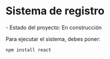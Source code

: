 <h1>Sistema de registro</h1>
- Estado del proyecto: En construcción

Para ejecutar el sistema, debes poner:

 ```npm install react```
